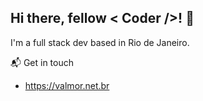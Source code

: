 <h2>Hi there, fellow < Coder />! 👋</h2>

I'm a full stack dev based in Rio de Janeiro.

📬 Get in touch

- https://valmor.net.br

